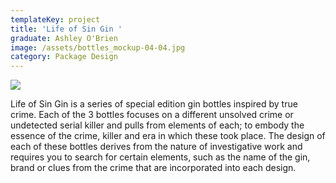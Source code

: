 ```yaml
---
templateKey: project
title: 'Life of Sin Gin '
graduate: Ashley O'Brien
image: /assets/bottles_mockup-04-04.jpg
category: Package Design
---
```

![](/assets/bottles_mockup-04-04.jpg)

Life of Sin Gin is a series of special edition gin bottles inspired by true crime. Each of the 3 bottles focuses on a different unsolved crime or undetected serial killer and pulls from elements of each; to embody the essence of the crime, killer and era in which these took place. The design of each of these bottles derives from the nature of investigative work and requires you to search for certain elements, such as the name of the gin, brand or clues from the crime that are incorporated into each design.

